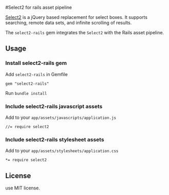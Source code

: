 #Select2 for rails asset pipeline

[Select2](https://github.com/ivaynberg/select2) is a jQuery based replacement for select boxes. It supports searching, remote data sets, and infinite scrolling of results.


The `select2-rails` gem integrates the `Select2` with the Rails asset pipeline.

## Usage

### Install select2-rails gem

Add `select2-rails` in Gemfile

	gem "select2-rails"

Run `bundle install`

### Include select2-rails javascript assets

Add to your `app/assets/javascripts/application.js`

	//= require select2

### Include select2-rails stylesheet assets

Add to your `app/assets/stylesheets/application.css`

	*= require select2

## License

use MIT license.